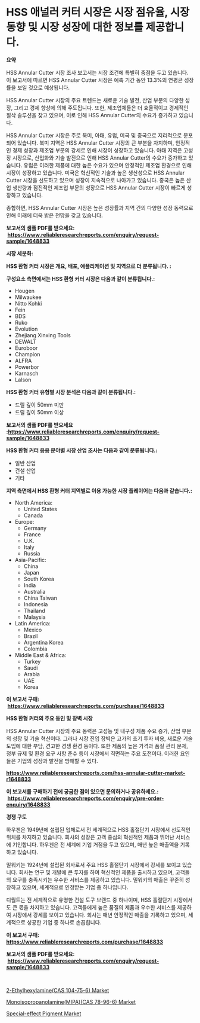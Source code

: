 <p><h1>HSS 애널러 커터 시장은 시장 점유율, 시장 동향 및 시장 성장에 대한 정보를 제공합니다.</h1></p><p><strong>요약</strong></p>
<p><p>HSS Annular Cutter 시장 조사 보고서는 시장 조건에 특별히 중점을 두고 있습니다. 이 보고서에 따르면 HSS Annular Cutter 시장은 예측 기간 동안 13.3%의 연평균 성장률을 보일 것으로 예상됩니다.</p><p>HSS Annular Cutter 시장의 주요 트렌드는 새로운 기술 발전, 산업 부문의 다양한 성장, 그리고 경제 향상에 의해 주도됩니다. 또한, 제조업체들은 더 효율적이고 경제적인 절삭 솔루션을 찾고 있으며, 이로 인해 HSS Annular Cutter의 수요가 증가하고 있습니다.</p><p>HSS Annular Cutter 시장은 주로 북미, 아태, 유럽, 미국 및 중국으로 지리적으로 분포되어 있습니다. 북미 지역은 HSS Annular Cutter 시장의 큰 부분을 차지하며, 안정적인 경제 성장과 제조업 부문의 강세로 인해 시장이 성장하고 있습니다. 아태 지역은 고성장 시장으로, 산업화와 기술 발전으로 인해 HSS Annular Cutter의 수요가 증가하고 있습니다. 유럽은 이러한 제품에 대한 높은 수요가 있으며 안정적인 제조업 환경으로 인해 시장이 성장하고 있습니다. 미국은 혁신적인 기술과 높은 생산성으로 HSS Annular Cutter 시장을 선도하고 있으며 성장이 지속적으로 나아가고 있습니다. 중국은 높은 산업 생산량과 점진적인 제조업 부문의 성장으로 HSS Annular Cutter 시장이 빠르게 성장하고 있습니다.</p><p>종합하면, HSS Annular Cutter 시장은 높은 성장률과 지역 간의 다양한 성장 동력으로 인해 미래에 더욱 밝은 전망을 갖고 있습니다.</p></p>
<p><strong>보고서의 샘플 PDF를 받으세요: &nbsp;<a href="https://www.reliableresearchreports.com/enquiry/request-sample/1648833">https://www.reliableresearchreports.com/enquiry/request-sample/1648833</a></strong></p>
<p><strong>시장 세분화:</strong></p>
<p><strong> HSS 환형 커터 시장은 개요, 배포, 애플리케이션 및 지역으로 더 분류됩니다. :</strong></p>
<p><strong>구성요소 측면에서는 HSS 환형 커터 시장은 다음과 같이 분류됩니다.:</strong></p>
<p><ul><li>Hougen</li><li>Milwaukee</li><li>Nitto Kohki</li><li>Fein</li><li>BDS</li><li>Ruko</li><li>Evolution</li><li>Zhejiang Xinxing Tools</li><li>DEWALT</li><li>Euroboor</li><li>Champion</li><li>ALFRA</li><li>Powerbor</li><li>Karnasch</li><li>Lalson</li></ul></p>
<p><strong> HSS 환형 커터 유형별 시장 분석은 다음과 같이 분류됩니다.:</strong></p>
<p><ul><li>드릴 깊이 50mm 미만</li><li>드릴 깊이 50mm 이상</li></ul></p>
<p><strong>보고서의 샘플 PDF를 받으세요 :<a href="https://www.reliableresearchreports.com/enquiry/request-sample/1648833">https://www.reliableresearchreports.com/enquiry/request-sample/1648833</a></strong></p>
<p><strong> HSS 환형 커터 응용 분야별 시장 산업 조사는 다음과 같이 분류됩니다.:</strong></p>
<p><ul><li>일반 산업</li><li>건설 산업</li><li>기타</li></ul></p>
<p><strong>지역 측면에서 HSS 환형 커터 지역별로 이용 가능한 시장 플레이어는 다음과 같습니다.:</strong></p>
<p><ul>
    <li>
        North America:
        <ul>
            <li>United States</li>
            <li>Canada</li>
        </ul>
    </li>
    <li>
        Europe:
        <ul>
            <li>Germany</li>
            <li>France</li>
            <li>U.K.</li>
            <li>Italy</li>
            <li>Russia</li>
        </ul>
    </li>
    <li>
        Asia-Pacific:
        <ul>
            <li>China</li>
            <li>Japan</li>
            <li>South Korea</li>
            <li>India</li>
            <li>Australia</li>
            <li>China Taiwan</li>
            <li>Indonesia</li>
            <li>Thailand</li>
            <li>Malaysia</li>
        </ul>
    </li>
    <li>
        Latin America:
        <ul>
            <li>Mexico</li>
            <li>Brazil</li>
            <li>Argentina Korea</li>
            <li>Colombia</li>
        </ul>
    </li>
    <li>
        Middle East & Africa:
        <ul>
            <li>Turkey</li>
            <li>Saudi</li>
            <li>Arabia</li>
            <li>UAE</li>
            <li>Korea</li>
        </ul>
    </li>
    </ul></p>
<p><strong>이 보고서 구매: &nbsp;<a href="https://www.reliableresearchreports.com/purchase/1648833">https://www.reliableresearchreports.com/purchase/1648833</a></strong></p>
<p><strong>HSS 환형 커터의 주요 동인 및 장벽 시장</strong></p>
<p><p>HSS Annular Cutter 시장의 주요 동력은 고성능 및 내구성 제품 수요 증가, 산업 부문의 성장 및 기술 혁신이다. 그러나 시장 진입 장벽은 고가의 초기 투자 비용, 새로운 기술 도입에 대한 부담, 견고한 경쟁 환경 등이다. 또한 제품의 높은 가격과 품질 관리 문제, 정부 규제 및 환경 요구 사항 준수 등이 시장에서 직면하는 주요 도전이다. 이러한 요인들은 기업의 성장과 발전을 방해할 수 있다.</p></p>
<p><strong><a href="https://www.reliableresearchreports.com/hss-annular-cutter-market-r1648833">https://www.reliableresearchreports.com/hss-annular-cutter-market-r1648833</a></strong></p>
<p><strong>이 보고서를 구매하기 전에 궁금한 점이 있으면 문의하거나 공유하세요.: &nbsp;<a href="https://www.reliableresearchreports.com/enquiry/pre-order-enquiry/1648833">https://www.reliableresearchreports.com/enquiry/pre-order-enquiry/1648833</a></strong></p>
<p><strong>경쟁 구도</strong></p>
<p><p>하우겐은 1949년에 설립된 업체로서 전 세계적으로 HSS 홀절단기 시장에서 선도적인 위치를 차지하고 있습니다. 회사의 성장은 고객 중심의 혁신적인 제품과 뛰어난 서비스에 기인합니다. 하우겐은 전 세계에 기업 거점을 두고 있으며, 매년 높은 매출액을 기록하고 있습니다.</p><p>밀워키는 1924년에 설립된 회사로서 주요 HSS 홀절단기 시장에서 강세를 보이고 있습니다. 회사는 연구 및 개발에 큰 투자를 하여 혁신적인 제품을 출시하고 있으며, 고객들의 요구를 충족시키는 우수한 서비스를 제공하고 있습니다. 밀워키의 매출은 꾸준히 성장하고 있으며, 세계적으로 인정받는 기업 중 하나입니다.</p><p>디월트는 전 세계적으로 유명한 건설 도구 브랜드 중 하나이며, HSS 홀절단기 시장에서도 큰 몫을 차지하고 있습니다. 고객들에게 높은 품질의 제품과 우수한 서비스를 제공하여 시장에서 강세를 보이고 있습니다. 회사는 매년 안정적인 매출을 기록하고 있으며, 세계적으로 성공한 기업 중 하나로 손꼽힙니다.</p></p>
<p><strong>이 보고서 구매: &nbsp; <a href="https://www.reliableresearchreports.com/purchase/1648833">https://www.reliableresearchreports.com/purchase/1648833</a></strong></p>
<p><strong>보고서의 샘플 PDF를 받으세요: &nbsp;<a href="https://www.reliableresearchreports.com/enquiry/request-sample/1648833">https://www.reliableresearchreports.com/enquiry/request-sample/1648833</a></strong><strong></strong></p>
<p>&nbsp;</p>
<p><p><a href="https://www.linkedin.com/pulse/2-ethylhexylaminecas-104-75-6-market-growth-trends-covid-19-ild6c?trackingId=SaXnZIwURZpfWRL25XT9EA%3D%3D">2-Ethylhexylamine(CAS 104-75-6) Market</a></p><p><a href="https://www.linkedin.com/pulse/monoisopropanolaminemipacas-78-96-6-market-offers-provide-insightful-ynt1c?trackingId=ETm9Xg7utXqtYLVdo1XUfQ%3D%3D">Monoisopropanolamine(MIPA)(CAS 78-96-6) Market</a></p><p><a href="https://www.linkedin.com/pulse/special-effect-pigment-market-research-report-provides-thorough-n3goc?trackingId=fY7voXcfBgVbCNFKGnZnjA%3D%3D">Special-effect Pigment Market</a></p></p>